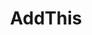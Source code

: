 ---
blog: https://www.addthis.com/blog/
github: addthis
logohandle: addthis
sort: addthis
title: AddThis
twitter: addthis
website: https://www.addthis.com/
wikipedia: https://en.wikipedia.org/wiki/AddThis
---